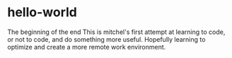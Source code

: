 # hello-world
The beginning of the end 
This is mitchel's first attempt at learning to code, or not to code, and do something more useful. Hopefully learning to optimize and create a more remote work environment.
